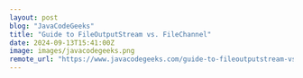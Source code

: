 ```yaml
---
layout: post
blog: "JavaCodeGeeks"
title: "Guide to FileOutputStream vs. FileChannel"
date: 2024-09-13T15:41:00Z
image: images/javacodegeeks.png
remote_url: "https://www.javacodegeeks.com/guide-to-fileoutputstream-vs-filechannel.html"
---
```

